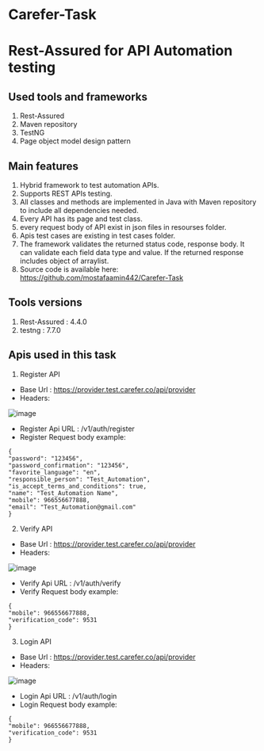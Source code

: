 # Carefer-Task
# Rest-Assured for API Automation testing

Used tools and frameworks
---------------------------------------
1. Rest-Assured
2. Maven repository 
3. TestNG
4. Page object model design pattern



Main features
----------------------------
1. Hybrid framework to test automation APIs. 
2. Supports REST APIs testing. 
3. All classes and methods are implemented in Java with Maven repository to include all dependencies needed.
4. Every API has its page and test class.
5. every request body of API exist in json files in resourses folder.
6. Apis test cases are existing in test cases folder.
7. The framework validates the returned status code, response body. It can validate each field data type and value. If the returned response includes object of arraylist.
8. Source code is available here: https://github.com/mostafaamin442/Carefer-Task


Tools versions 
-----------------------------
1. Rest-Assured : 4.4.0
2. testng : 7.7.0

Apis used in this task
-----------------------------
1. Register API

- Base Url : https://provider.test.carefer.co/api/provider
- Headers:

![image](https://user-images.githubusercontent.com/53869077/210053175-757b2c6a-d6bd-43b8-91ee-d4cc51db0e52.png)
- Register Api URL : /v1/auth/register
- Register Request body example:
```
{
"password": "123456",
"password_confirmation": "123456",
"favorite_language": "en",
"responsible_person": "Test_Automation",
"is_accept_terms_and_conditions": true,
"name": "Test_Automation Name",
"mobile": 966556677888,
"email": "Test_Automation@gmail.com"
}
```


2. Verify API

- Base Url : https://provider.test.carefer.co/api/provider
- Headers:

![image](https://user-images.githubusercontent.com/53869077/210053175-757b2c6a-d6bd-43b8-91ee-d4cc51db0e52.png)
- Verify Api URL : /v1/auth/verify
- Verify Request body example:
```
{
"mobile": 966556677888,
"verification_code": 9531
}

```


3. Login API

- Base Url : https://provider.test.carefer.co/api/provider
- Headers:

![image](https://user-images.githubusercontent.com/53869077/210053175-757b2c6a-d6bd-43b8-91ee-d4cc51db0e52.png)
- Login Api URL : /v1/auth/login
- Login Request body example:
```
{
"mobile": 966556677888,
"verification_code": 9531
}

```

